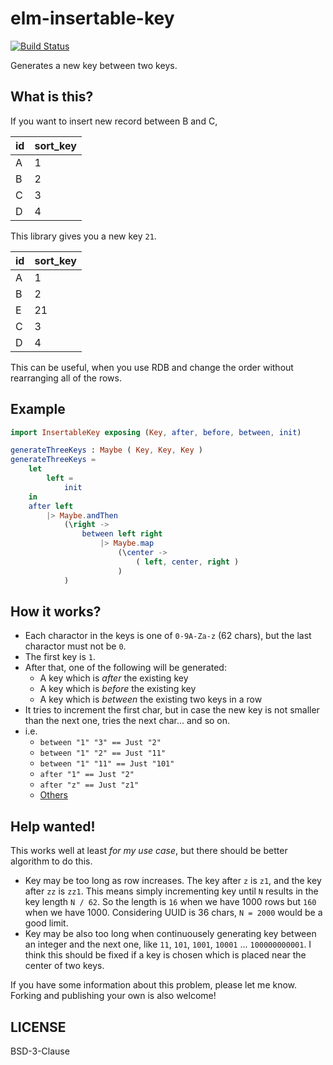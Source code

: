 # elm-insertable-key

[![Build Status](https://travis-ci.org/jinjor/elm-insertable-key.svg?branch=master)](https://travis-ci.org/jinjor/elm-insertable-key)

Generates a new key between two keys.

## What is this?

If you want to insert new record between B and C,

|id|sort_key|
|:--|:--|
|A|1|
|B|2|
|C|3|
|D|4|

This library gives you a new key `21`.

|id|sort_key|
|:--|:--|
|A|1|
|B|2|
|E|21|
|C|3|
|D|4|

This can be useful, when you use RDB and change the order without rearranging all of the rows.

## Example

```elm
import InsertableKey exposing (Key, after, before, between, init)

generateThreeKeys : Maybe ( Key, Key, Key )
generateThreeKeys =
    let
        left =
            init
    in
    after left
        |> Maybe.andThen
            (\right ->
                between left right
                    |> Maybe.map
                        (\center ->
                            ( left, center, right )
                        )
            )
```

## How it works?

- Each charactor in the keys is one of `0-9A-Za-z` (62 chars), but the last charactor must not be `0`.
- The first key is `1`.
- After that, one of the following will be generated:
  - A key which is *after* the existing key
  - A key which is *before* the existing key
  - A key which is *between* the existing two keys in a row
- It tries to increment the first char, but in case the new key is not smaller than the next one, tries the next char... and so on.
- i.e.
  - `between "1" "3" == Just "2"`
  - `between "1" "2" == Just "11"`
  - `between "1" "11" == Just "101"`
  - `after "1" == Just "2"`
  - `after "z" == Just "z1"`
  - [Others](https://github.com/jinjor/elm-insertable-key/blob/fa3f47692490d77ac603e4f6284e68d4681e2678/tests/Tests.elm#L91-L154)


## Help wanted!

This works well at least *for my use case*, but there should be better algorithm to do this.

- Key may be too long as row increases. The key after `z` is `z1`, and the key after `zz` is `zz1`. This means simply incrementing key until `N` results in the key length `N / 62`. So the length is `16` when we have 1000 rows but `160` when we have 1000. Considering UUID is 36 chars, `N = 2000` would be a good limit.
- Key may be also too long when continuousely generating key between an integer and the next one, like `11`, `101`, `1001`, `10001` ... `100000000001`. I think this should be fixed if a key is chosen which is placed near the center of two keys.

If you have some information about this problem, please let me know. Forking and publishing your own is also welcome!

## LICENSE

BSD-3-Clause
